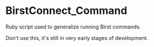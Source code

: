 BirstConnect_Command
====================

Ruby script used to generalize running Birst commands.

Don't use this, it's still in very early stages of development.
